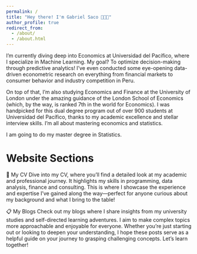 ```yaml
---
permalink: /
title: "Hey there! I'm Gabriel Saco 👨🏻‍💻"
author_profile: true
redirect_from: 
  - /about/
  - /about.html 
---
```


I’m currently diving deep into Economics at Universidad del Pacífico, where I specialize in Machine Learning. My goal? To optimize decision-making through predictive analytics! I’ve even conducted some eye-opening data-driven econometric research on everything from financial markets to consumer behavior and industry competition in Peru. 

On top of that, I’m also studying Economics and Finance at the University of London under the amazing guidance of the London School of Economics (which, by the way, is ranked 7th in the world for Economics). I was handpicked for this dual degree program out of over 900 students at Universidad del Pacífico, thanks to my academic excellence and stellar interview skills. I’m all about mastering economics and statistics.

I am going to do my master degree in Statistics. 


Website Sections
======
📄 My CV
Dive into my CV, where you’ll find a detailed look at my academic and professional journey. It highlights my skills in programming, data analysis, finance and consulting. This is where I showcase the experience and expertise I’ve gained along the way—perfect for anyone curious about my background and what I bring to the table!

📋 My Blogs
Check out my blogs where I share insights from my university studies and self-directed learning adventures. I aim to make complex topics more approachable and enjoyable for everyone. Whether you’re just starting out or looking to deepen your understanding, I hope these posts serve as a helpful guide on your journey to grasping challenging concepts. Let’s learn together!
